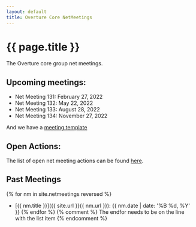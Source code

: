 ```yaml
---
layout: default
title: Overture Core NetMeetings
---
```


# {{ page.title }}

The Overture core group net meetings. 

## Upcoming meetings:

* Net Meeting 131: February 27, 2022
* Net Meeting 132: May      22, 2022
* Net Meeting 133: August   28, 2022
* Net Meeting 134: November 27, 2022

And we have a [meeting template](template.html)

## Open Actions:

The list of open net meeting actions can be found [here](https://github.com/overturetool/overturetool.github.io/issues?q=is%3Aopen+is%3Aissue+label%3A%22action+net-meeting%22).

## Past Meetings

{% for nm in site.netmeetings reversed %}
* [{{ nm.title }}]({{ site.url }}{{ nm.url }}): {{ nm.date | date: '%B %d, %Y' }} {% endfor %}
{% comment %} The endfor needs to be on the line with the list item {% endcomment %}


